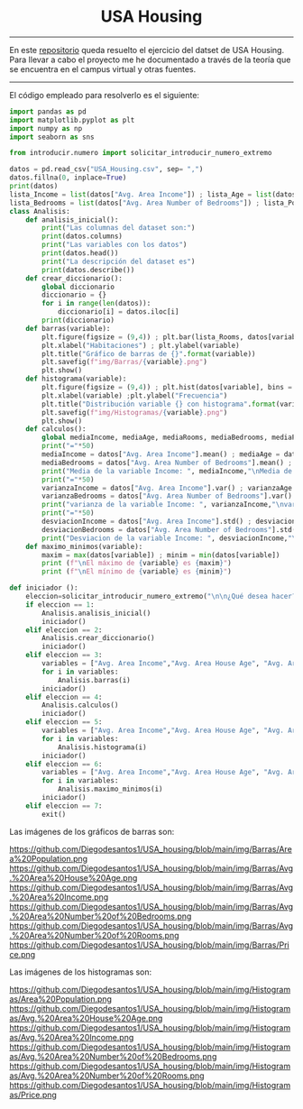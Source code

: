 <h1 align="center">USA Housing</h1>

---
En este [repositorio](https://github.com/Diegodesantos1/USA_housing) queda resuelto el ejercicio del datset de USA Housing. Para llevar a cabo el proyecto me he documentado a través de la teoría que se encuentra en el campus virtual y otras fuentes.
***

El código empleado para resolverlo es el siguiente: 

```python
import pandas as pd
import matplotlib.pyplot as plt
import numpy as np
import seaborn as sns

from introducir.numero import solicitar_introducir_numero_extremo

datos = pd.read_csv("USA_Housing.csv", sep= ",")
datos.fillna(0, inplace=True)
print(datos)
lista_Income = list(datos["Avg. Area Income"]) ; lista_Age = list(datos["Avg. Area House Age"]) ; lista_Rooms = list(datos["Avg. Area Number of Rooms"])
lista_Bedrooms = list(datos["Avg. Area Number of Bedrooms"]) ; lista_Population = list(datos["Area Population"]) ; lista_Price = list(datos["Price"]) ; lista_Address = list(datos["Address"])
class Analisis:
    def analisis_inicial():
        print("Las columnas del dataset son:")
        print(datos.columns)
        print("Las variables con los datos")
        print(datos.head())
        print("La descripción del dataset es")
        print(datos.describe())
    def crear_diccionario():
        global diccionario
        diccionario = {}
        for i in range(len(datos)):
            diccionario[i] = datos.iloc[i]
        print(diccionario)
    def barras(variable):
        plt.figure(figsize = (9,4)) ; plt.bar(lista_Rooms, datos[variable] , color= "green")
        plt.xlabel("Habitaciones") ; plt.ylabel(variable)
        plt.title("Gráfico de barras de {}".format(variable))
        plt.savefig(f"img/Barras/{variable}.png")
        plt.show()
    def histograma(variable):
        plt.figure(figsize = (9,4)) ; plt.hist(datos[variable], bins = 50, color= "green")
        plt.xlabel(variable) ;plt.ylabel("Frecuencia")
        plt.title("Distribución variable {} con histograma".format(variable))
        plt.savefig(f"img/Histogramas/{variable}.png")
        plt.show()
    def calculos():
        global mediaIncome, mediaAge, mediaRooms, mediaBedrooms, mediaPopulation, mediaPrice
        print("="*50)
        mediaIncome = datos["Avg. Area Income"].mean() ; mediaAge = datos["Avg. Area House Age"].mean() ; mediaRooms = datos["Avg. Area Number of Rooms"].mean()
        mediaBedrooms = datos["Avg. Area Number of Bedrooms"].mean() ; mediaPopulation = datos["Area Population"].mean() ; mediaPrice = datos["Price"].mean()
        print("Media de la variable Income: ", mediaIncome,"\nMedia de la variable Age: ", mediaAge,"\nMedia de la variable Rooms : ", mediaRooms,"\nMedia de la variable Bedrooms: ", mediaBedrooms,"\nMedia de la variable Population: ", mediaPopulation,"\nMedia de la variable Precio: ", mediaPrice)
        print("="*50)
        varianzaIncome = datos["Avg. Area Income"].var() ; varianzaAge = datos["Avg. Area House Age"].var() ; varianzaRooms = datos["Avg. Area Number of Rooms"].var()
        varianzaBedrooms = datos["Avg. Area Number of Bedrooms"].var() ; varianzaPopulation = datos["Area Population"].var() ; varianzaPrice = datos["Price"].var()
        print("varianza de la variable Income: ", varianzaIncome,"\nvarianza de la variable Age: ", varianzaAge,"\nvarianza de la variable Rooms : ", varianzaRooms,"\nvarianza de la variable Bedrooms: ", varianzaBedrooms,"\nvarianza de la variable Population: ", varianzaPopulation,"\nvarianza de la variable Precio: ", varianzaPrice)
        print("="*50)
        desviacionIncome = datos["Avg. Area Income"].std() ; desviacionAge = datos["Avg. Area House Age"].std() ; desviacionRooms = datos["Avg. Area Number of Rooms"].std()
        desviacionBedrooms = datos["Avg. Area Number of Bedrooms"].std() ; desviacionPopulation = datos["Area Population"].std() ; desviacionPrice = datos["Price"].std()
        print("Desviacion de la variable Income: ", desviacionIncome,"\nDesviacion de la variable Age: ", desviacionAge,"\nDesviacion de la variable Rooms : ", desviacionRooms,"\nDesviacion de la variable Bedrooms: ", desviacionBedrooms,"\nDesviacion de la variable Population: ", desviacionPopulation,"\nDesviacion de la variable Precio: ", desviacionPrice)
    def maximo_minimos(variable):
        maxim = max(datos[variable]) ; minim = min(datos[variable])
        print (f"\nEl máximo de {variable} es {maxim}")
        print (f"\nEl mínimo de {variable} es {minim}")

def iniciador ():
    eleccion=solicitar_introducir_numero_extremo("\n\n¿Qué desea hacer?\n1: Análisis inicial\n2: Diccionario con los datos\n3: Graficas de Barras\n4: Calculo de Media, Varianza y Desviación Típica\n5: Histogramas\n6: Máximos y mínimos\n7: Finalizar\n", 1, 6)
    if eleccion == 1:
        Analisis.analisis_inicial()
        iniciador()
    elif eleccion == 2:
        Analisis.crear_diccionario()
        iniciador()
    elif eleccion == 3:
        variables = ["Avg. Area Income","Avg. Area House Age", "Avg. Area Number of Rooms", "Avg. Area Number of Bedrooms","Price", "Area Population"]
        for i in variables:
            Analisis.barras(i)
        iniciador()
    elif eleccion == 4:
        Analisis.calculos()
        iniciador()
    elif eleccion == 5:
        variables = ["Avg. Area Income","Avg. Area House Age", "Avg. Area Number of Rooms", "Avg. Area Number of Bedrooms","Price", "Area Population"]
        for i in variables:
            Analisis.histograma(i)
        iniciador()
    elif eleccion == 6:
        variables = ["Avg. Area Income","Avg. Area House Age", "Avg. Area Number of Rooms", "Avg. Area Number of Bedrooms","Price", "Area Population"]
        for i in variables:
            Analisis.maximo_minimos(i)
        iniciador()
    elif eleccion == 7:
        exit()
```

Las imágenes de los gráficos de barras son:

https://github.com/Diegodesantos1/USA_housing/blob/main/img/Barras/Area%20Population.png
https://github.com/Diegodesantos1/USA_housing/blob/main/img/Barras/Avg.%20Area%20House%20Age.png
https://github.com/Diegodesantos1/USA_housing/blob/main/img/Barras/Avg.%20Area%20Income.png
https://github.com/Diegodesantos1/USA_housing/blob/main/img/Barras/Avg.%20Area%20Number%20of%20Bedrooms.png
https://github.com/Diegodesantos1/USA_housing/blob/main/img/Barras/Avg.%20Area%20Number%20of%20Rooms.png
https://github.com/Diegodesantos1/USA_housing/blob/main/img/Barras/Price.png

Las imágenes de los histogramas son:

https://github.com/Diegodesantos1/USA_housing/blob/main/img/Histogramas/Area%20Population.png
https://github.com/Diegodesantos1/USA_housing/blob/main/img/Histogramas/Avg.%20Area%20House%20Age.png
https://github.com/Diegodesantos1/USA_housing/blob/main/img/Histogramas/Avg.%20Area%20Income.png
https://github.com/Diegodesantos1/USA_housing/blob/main/img/Histogramas/Avg.%20Area%20Number%20of%20Bedrooms.png
https://github.com/Diegodesantos1/USA_housing/blob/main/img/Histogramas/Avg.%20Area%20Number%20of%20Rooms.png
https://github.com/Diegodesantos1/USA_housing/blob/main/img/Histogramas/Price.png
